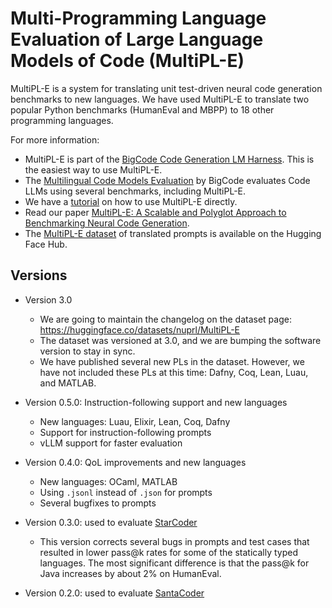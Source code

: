# Multi-Programming Language Evaluation of Large Language Models of Code (MultiPL-E)

MultiPL-E is a system for translating unit test-driven neural code generation
benchmarks to new languages. We have used MultiPL-E to translate two popular
Python benchmarks (HumanEval and MBPP) to 18 other programming languages.

For more information:

- MultiPL-E is part of the [BigCode Code Generation LM Harness]. This
  is the easiest way to use MultiPL-E.
- The [Multilingual Code Models Evaluation] by BigCode evaluates Code LLMs
  using several benchmarks, including MultiPL-E.
- We have a [tutorial] on how to use MultiPL-E directly.
- Read our paper [MultiPL-E: A Scalable and Polyglot Approach to Benchmarking Neural Code Generation].
- The [MultiPL-E dataset] of translated prompts is available on the Hugging Face
  Hub.

## Versions

- Version 3.0

  - We are going to maintain the changelog on the dataset page: https://huggingface.co/datasets/nuprl/MultiPL-E
  - The dataset was versioned at 3.0, and we are bumping the software version to stay in sync.
  - We have published several new PLs in the dataset. However, we have not included
    these PLs at this time: Dafny, Coq, Lean, Luau, and MATLAB.

- Version 0.5.0: Instruction-following support and new languages

  - New languages: Luau, Elixir, Lean, Coq, Dafny
  - Support for instruction-following prompts
  - vLLM support for faster evaluation

- Version 0.4.0: QoL improvements and new languages

  - New languages: OCaml, MATLAB
  - Using `.jsonl` instead of `.json` for prompts
  - Several bugfixes to prompts

- Version 0.3.0: used to evaluate [StarCoder]

  - This version corrects several bugs in prompts and test cases that resulted in lower
    pass@k rates for some of the statically typed languages. The most significant difference
    is that the pass@k for Java increases by about 2% on HumanEval.

- Version 0.2.0: used to evaluate [SantaCoder]

[tutorial]: https://nuprl.github.io/MultiPL-E/
[BigCode Code Generation LM Harness]: https://github.com/bigcode-project/bigcode-evaluation-harness
[MultiPL-E: A Scalable and Polyglot Approach to Benchmarking Neural Code Generation]: https://ieeexplore.ieee.org/abstract/document/10103177
[SantaCoder]: https://arxiv.org/abs/2301.03988
[MultiPL-E dataset]: https://huggingface.co/datasets/nuprl/MultiPL-E
[StarCoder]: https://arxiv.org/abs/2305.06161
[Multilingual Code Models Evaluation]: https://huggingface.co/spaces/bigcode/multilingual-code-evals
